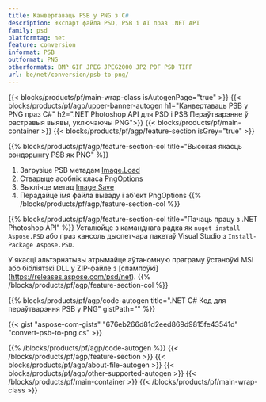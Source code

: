 ```yaml
---
title: Канвертаваць PSB у PNG з C#
description: Экспарт файла PSD, PSB і AI праз .NET API
family: psd
platformtag: net
feature: conversion
informat: PSB
outformat: PNG
otherformats: BMP GIF JPEG JPEG2000 JP2 PDF PSD TIFF
url: be/net/conversion/psb-to-png/
---
```


{{< blocks/products/pf/main-wrap-class isAutogenPage="true" >}}
{{< blocks/products/pf/agp/upper-banner-autogen h1="Канвертаваць PSB у PNG праз C#" h2=".NET Photoshop API для PSD і PSB Пераўтварэнне ў растравыя выявы, уключаючы PNG">}}
{{< blocks/products/pf/main-container >}}
{{< blocks/products/pf/agp/feature-section isGrey="true" >}}

{{% blocks/products/pf/agp/feature-section-col title="Высокая якасць рэндэрынгу PSB як PNG" %}}
1. Загрузіце PSB метадам [Image.Load](https://apireference.aspose.com/psd/net/aspose.psd/image/methods/load/index)
1. Стварыце асобнік класа [PngOptions](https://apireference.aspose.com/psd/net/aspose.psd.imageoptions/pngoptions)
1. Выклічце метад [Image.Save](https://apireference.aspose.com/psd/net/aspose.psd/image/methods/save/index)
1. Перадайце імя файла вываду і аб'ект PngOptions
{{% /blocks/products/pf/agp/feature-section-col %}}

{{% blocks/products/pf/agp/feature-section-col title="Пачаць працу з .NET Photoshop API" %}}
Усталюйце з каманднага радка як ```nuget install Aspose.PSD``` або праз кансоль дыспетчара пакетаў Visual Studio з ```Install-Package Aspose.PSD```.

У якасці альтэрнатывы атрымайце аўтаномную праграму ўстаноўкі MSI або бібліятэкі DLL у ZIP-файле з [спампоўкі] (https://releases.aspose.com/psd/net).
{{% /blocks/products/pf/agp/feature-section-col %}}

{{% blocks/products/pf/agp/code-autogen title=".NET C# Код для пераўтварэння PSB у PNG" gistPath="" %}}

{{< gist "aspose-com-gists" "676eb266d81d2eed869d9815fe43541d" "convert-psb-to-png.cs" >}}

{{% /blocks/products/pf/agp/code-autogen %}}
{{< /blocks/products/pf/agp/feature-section >}}
{{< blocks/products/pf/agp/about-file-autogen >}}
{{< blocks/products/pf/agp/other-supported-autogen >}}
{{< /blocks/products/pf/main-container >}}
{{< /blocks/products/pf/main-wrap-class >}}
